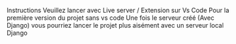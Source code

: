 Instructions
Veuillez lancer avec Live server / Extension sur Vs Code Pour la première version du projet sans vs code
Une fois le serveur créé (Avec Django) vous pourriez lancer le projet plus aisément avec un serveur local Django
